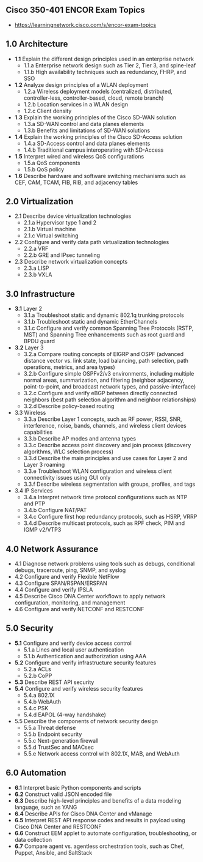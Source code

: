 ## Cisco 350-401 ENCOR Exam Topics

* https://learningnetwork.cisco.com/s/encor-exam-topics

## 1.0 Architecture
- **1.1** Explain the different design principles used in an enterprise network
  - 1.1.a Enterprise network design such as Tier 2, Tier 3, and spine-leaf
  - 1.1.b High availability techniques such as redundancy, FHRP, and SSO
- **1.2** Analyze design principles of a WLAN deployment
  - 1.2.a Wireless deployment models (centralized, distributed, controller-less, controller-based, cloud, remote branch)
  - 1.2.b Location services in a WLAN design
  - 1.2.c Client density
- **1.3** Explain the working principles of the Cisco SD-WAN solution
  - 1.3.a SD-WAN control and data planes elements
  - 1.3.b Benefits and limitations of SD-WAN solutions
- **1.4** Explain the working principles of the Cisco SD-Access solution
  - 1.4.a SD-Access control and data planes elements
  - 1.4.b Traditional campus interoperating with SD-Access
- **1.5**  Interpret wired and wireless QoS configurations
  - 1.5.a QoS components
  - 1.5.b QoS policy
- **1.6** Describe hardware and software switching mechanisms such as CEF, CAM, TCAM, FIB, RIB, and adjacency tables

## 2.0 Virtualization
* 2.1 Describe device virtualization technologies
  * 2.1.a Hypervisor type 1 and 2
  * 2.1.b Virtual machine
  * 2.1.c Virtual switching
* 2.2 Configure and verify data path virtualization technologies
  * 2.2.a VRF
  * 2.2.b GRE and IPsec tunneling
* 2.3 Describe network virtualization concepts
  * 2.3.a LISP
  * 2.3.b VXLA

## 3.0 Infrastructure
- **3.1** Layer 2
  * 3.1.a Troubleshoot static and dynamic 802.1q trunking protocols
  * 3.1.b Troubleshoot static and dynamic EtherChannels
  * 3.1.c Configure and verify common Spanning Tree Protocols (RSTP, MST) and Spanning Tree enhancements such as root guard and BPDU guard
- **3.2** Layer 3
  * 3.2.a Compare routing concepts of EIGRP and OSPF (advanced distance vector vs. link state, load balancing, path selection, path operations, metrics, and area types)
  * 3.2.b Configure simple OSPFv2/v3 environments, including multiple normal areas, summarization, and filtering (neighbor adjacency, point-to-point, and broadcast network types, and passive-interface)
  * 3.2.c Configure and verify eBGP between directly connected neighbors (best path selection algorithm and neighbor relationships)
  * 3.2.d Describe policy-based routing
- 3.3 Wireless
  * 3.3.a Describe Layer 1 concepts, such as RF power, RSSI, SNR, interference, noise, bands, channels, and wireless client devices capabilities
  * 3.3.b Describe AP modes and antenna types
  * 3.3.c Describe access point discovery and join process (discovery algorithms, WLC selection process)
  * 3.3.d Describe the main principles and use cases for Layer 2 and Layer 3 roaming
  * 3.3.e Troubleshoot WLAN configuration and wireless client connectivity issues using GUI only
  * 3.3.f Describe wireless segmentation with groups, profiles, and tags
- 3.4 IP Services
  * 3.4.a Interpret network time protocol configurations such as NTP and PTP
  * 3.4.b Configure NAT/PAT
  * 3.4.c Configure first hop redundancy protocols, such as HSRP, VRRP
  * 3.4.d Describe multicast protocols, such as RPF check, PIM and IGMP v2/VTP3

## 4.0 Network Assurance
* 4.1 Diagnose network problems using tools such as debugs, conditional debugs, traceroute, ping, SNMP, and syslog
* 4.2 Configure and verify Flexible NetFlow
* 4.3 Configure SPAN/RSPAN/ERSPAN
* 4.4 Configure and verify IPSLA
* 4.5 Describe Cisco DNA Center workflows to apply network configuration, monitoring, and management
* 4.6 Configure and verify NETCONF and RESTCONF

## 5.0 Security
- **5.1** Configure and verify device access control
  * 5.1.a Lines and local user authentication
  * 5.1.b Authentication and authorization using AAA
- **5.2** Configure and verify infrastructure security features
  - 5.2.a ACLs
  - 5.2.b CoPP
- **5.3** Describe REST API security
- **5.4** Configure and verify wireless security features
  * 5.4.a 802.1X
  * 5.4.b WebAuth
  * 5.4.c PSK
  * 5.4.d EAPOL (4-way handshake)
- 5.5 Describe the components of network security design
  * 5.5.a Threat defense
  * 5.5.b Endpoint security
  * 5.5.c Next-generation firewall
  * 5.5.d TrustSec and MACsec
  * 5.5.e Network access control with 802.1X, MAB, and WebAuth

## 6.0 Automation
- **6.1** Interpret basic Python components and scripts
- **6.2** Construct valid JSON encoded file
- **6.3** Describe high-level principles and benefits of a data modeling language, such as YANG
- **6.4** Describe APIs for Cisco DNA Center and vManage
- **6.5** Interpret REST API response codes and results in payload using Cisco DNA Center and RESTCONF
- **6.6** Construct EEM applet to automate configuration, troubleshooting, or data collection
- **6.7** Compare agent vs. agentless orchestration tools, such as Chef, Puppet, Ansible, and SaltStack
